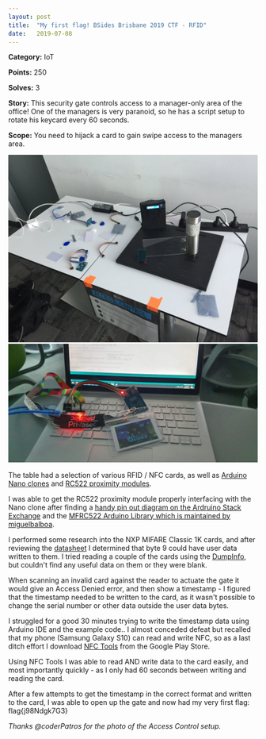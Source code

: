 ```yaml
---
layout: post
title:  "My first flag! BSides Brisbane 2019 CTF - RFID"
date:   2019-07-08
---
```


**Category:** IoT

**Points:** 250

**Solves:** 3

**Story:** This security gate controls access to a manager-only area of the office! One of the managers is very paranoid, so he has a script setup to rotate his keycard every 60 seconds.

**Scope:** You need to hijack a card to gain swipe access to the managers area.

![IoT Village: Access Control](/assets/images/bsides-brisbane-2019-ctf-rfid/accesscontrol.jfif)
![Nano and Reader](/assets/images/bsides-brisbane-2019-ctf-rfid/nanoreader.jpg)

The table had a selection of various RFID / NFC cards, as well as [Arduino Nano clones](https://www.diymore.cc/products/mini-usb-nano-v3-0-atmega328-micro-controller-16m-5v-ch340g-board-for-arduino) and [RC522 proximity modules](https://www.diymore.cc/products/2pcs-rc522-card-read-antenna-rf-rfid-reader-ic-card-proximity-module-mfrc-522-key).

I was able to get the RC522 proximity module properly interfacing with the Nano clone after finding a [handy pin out diagram on the Ardruino Stack Exchange](https://arduino.stackexchange.com/questions/47185/arduino-nano-rc522-w5500-ethernet-module) and the [MFRC522 Arduino Library which is maintained by miguelbalboa](https://github.com/miguelbalboa/rfid).

I performed some research into the NXP MIFARE Classic 1K cards, and after reviewing the [datasheet](https://www.nxp.com/docs/en/data-sheet/MF1S70YYX_V1.pdf) I determined that byte 9 could have user data written to them. I tried reading a couple of the cards using the [DumpInfo](https://github.com/miguelbalboa/rfid/tree/master/examples/DumpInfo), but couldn't find any useful data on them or they were blank.

When scanning an invalid card against the reader to actuate the gate it would give an Access Denied error, and then show a timestamp - I figured that the timestamp needed to be written to the card, as it wasn't possible to change the serial number or other data outside the user data bytes.

I struggled for a good 30 minutes trying to write the timestamp data using Arduino IDE and the example code.. I almost conceded defeat but recalled that my phone (Samsung Galaxy S10) can read and write NFC, so as a last ditch effort I download [NFC Tools](https://play.google.com/store/apps/details?id=com.wakdev.wdnfc) from the Google Play Store.

Using NFC Tools I was able to read AND write data to the card easily, and most importantly quickly - as I only had 60 seconds between writing and reading the card.

After a few attempts to get the timestamp in the correct format and written to the card, I was able to open up the gate and now had my very first flag: flag{j98Ndgk7G3}

_Thanks @coderPatros for the photo of the Access Control setup._
